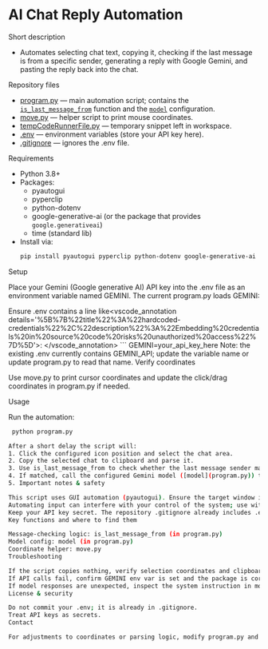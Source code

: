 # AI Chat Reply Automation

Short description
- Automates selecting chat text, copying it, checking if the last message is from a specific sender, generating a reply with Google Gemini, and pasting the reply back into the chat.

Repository files
- [program.py](program.py) — main automation script; contains the [`is_last_message_from`](program.py) function and the [`model`](program.py) configuration.
- [move.py](move.py) — helper script to print mouse coordinates.
- [tempCodeRunnerFile.py](tempCodeRunnerFile.py) — temporary snippet left in workspace.
- [.env](.env) — environment variables (store your API key here).
- [.gitignore](.gitignore) — ignores the .env file.

Requirements
- Python 3.8+
- Packages:
  - pyautogui
  - pyperclip
  - python-dotenv
  - google-generative-ai (or the package that provides `google.generativeai`)
  - time (standard lib)
- Install via:
  ```sh
  pip install pyautogui pyperclip python-dotenv google-generative-ai

Setup

Place your Gemini (Google generative AI) API key into the .env file as an environment variable named GEMINI. The current program.py loads GEMINI:

Ensure .env contains a line like<vscode_annotation details='%5B%7B%22title%22%3A%22hardcoded-credentials%22%2C%22description%22%3A%22Embedding%20credentials%20in%20source%20code%20risks%20unauthorized%20access%22%7D%5D'>: </vscode_annotation> ``` GEMINI=your_api_key_here
Note: the existing .env currently contains GEMINI_API; update the variable name or update program.py to read that name.
Verify coordinates

Use move.py to print cursor coordinates and update the click/drag coordinates in program.py if needed.


Usage

  Run the automation:
   ```sh
    python program.py

After a short delay the script will:
1. Click the configured icon position and select the chat area.
2. Copy the selected chat to clipboard and parse it.
3. Use is_last_message_from to check whether the last message sender matches the configured name (default: "Hardik").
4. If matched, call the configured Gemini model ([model](program.py)) to generate a reply, paste it into the chat input, and send it.
5. Important notes & safety

This script uses GUI automation (pyautogui). Ensure the target window is visible and coordinates match your screen resolution.
Automating input can interfere with your control of the system; use with caution.
Keep your API key secret. The repository .gitignore already includes .env.
Key functions and where to find them

Message-checking logic: is_last_message_from (in program.py)
Model config: model (in program.py)
Coordinate helper: move.py
Troubleshooting

If the script copies nothing, verify selection coordinates and clipboard permissions.
If API calls fail, confirm GEMINI env var is set and the package is correctly installed.
If model responses are unexpected, inspect the system instruction in model.
License & security

Do not commit your .env; it is already in .gitignore.
Treat API keys as secrets.
Contact

For adjustments to coordinates or parsing logic, modify program.py and use move.py for coordinate discovery.
